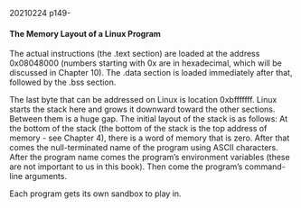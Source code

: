 20210224 p149-
#### The Memory Layout of a Linux Program

The actual instructions (the .text section) are loaded at the address 0x08048000
(numbers starting with 0x are in hexadecimal, which will be discussed in Chapter
10). The .data section is loaded immediately after that, followed by the .bss
section.

The last byte that can be addressed on Linux is location 0xbfffffff. Linux starts the
stack here and grows it downward toward the other sections. Between them is a
huge gap. The initial layout of the stack is as follows: At the bottom of the stack
(the bottom of the stack is the top address of memory - see Chapter 4), there is a
word of memory that is zero. After that comes the null-terminated name of the
program using ASCII characters. After the program name comes the program’s
environment variables (these are not important to us in this book). Then come the
program’s command-line arguments.

Each program gets its own sandbox to play in.
